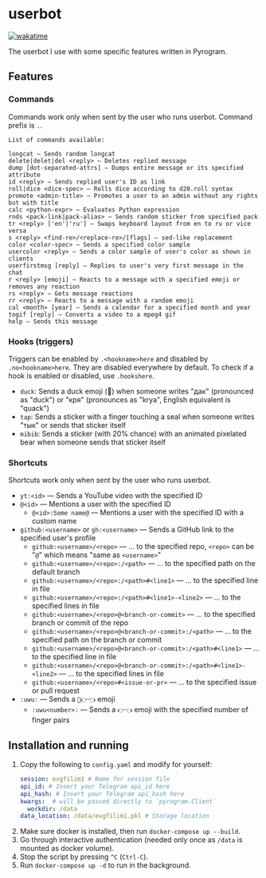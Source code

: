 # userbot

[![wakatime](https://wakatime.com/badge/github/evgfilim1/userbot.svg)](https://wakatime.com/badge/github/evgfilim1/userbot)

The userbot I use with some specific features written in Pyrogram.

## Features

### Commands

Commands work only when sent by the user who runs userbot. Command prefix is `.`.

```
List of commands available:

longcat — Sends random longcat
delete|delet|del <reply> — Deletes replied message
dump [dot-separated-attrs] — Dumps entire message or its specified attribute
id <reply> — Sends replied user's ID as link
roll|dice <dice-spec> — Rolls dice according to d20.roll syntax
promote <admin-title> — Promotes a user to an admin without any rights but with title
calc <python-expr> — Evaluates Python expression
rnds <pack-link|pack-alias> — Sends random sticker from specified pack
tr <reply> ['en'|'ru'] — Swaps keyboard layout from en to ru or vice versa
s <reply> <find-re>/<replace-re>/[flags] — sed-like replacement
color <color-spec> — Sends a specified color sample
usercolor <reply> — Sends a color sample of user's color as shown in clients
userfirstmsg [reply] — Replies to user's very first message in the chat
r <reply> [emoji] — Reacts to a message with a specified emoji or removes any reaction
rs <reply> — Gets message reactions
rr <reply> — Reacts to a message with a random emoji
cal <month> [year] — Sends a calendar for a specified month and year
togif [reply] — Converts a video to a mpeg4 gif
help — Sends this message
```

### Hooks (triggers)

Triggers can be enabled by `.<hookname>here` and disabled by `.no<hookname>here`. They are disabled
everywhere by default. To check if a hook is enabled or disabled, use `.hookshere`.

- `duck`: Sends a duck emoji (🦆) when someone writes "дак" (pronounced as "duck") or "кря"
  (pronounces as "krya", English equivalent is "quack")
- `tap`: Sends a sticker with a finger touching a seal when someone writes "тык" or sends that
  sticker itself
- `mibib`: Sends a sticker (with 20% chance) with an animated pixelated bear when someone sends that
  sticker itself

### Shortcuts

Shortcuts work only when sent by the user who runs userbot.

- `yt:<id>` — Sends a YouTube video with the specified ID
- `@<id>` — Mentions a user with the specified ID
  - `@<id>:Some name@` — Mentions a user with the specified ID with a custom name
- `github:<username>` or `gh:<username>` — Sends a GitHub link to the specified user's profile
  - `github:<username>/<repo>` — ... to the specified repo, `<repo>` can be "`@`" which means "same
    as `<username>`"
  - `github:<username>/<repo>:/<path>` — ... to the specified path on the default branch
  - `github:<username>/<repo>:/<path>#<line1>` — ... to the specified line in file
  - `github:<username>/<repo>:/<path>#<line1>-<line2>` — ... to the specified lines in file
  - `github:<username>/<repo>@<branch-or-commit>` — ... to the specified branch or commit of the repo
  - `github:<username>/<repo>@<branch-or-commit>:/<path>` — ... to the specified path on the branch or commit
  - `github:<username>/<repo>@<branch-or-commit>:/<path>#<line1>` — ... to the specified line in file
  - `github:<username>/<repo>@<branch-or-commit>:/<path>#<line1>-<line2>` — ... to the specified lines in file
  - `github:<username>/<repo>#<issue-or-pr>` — ... to the specified issue or pull request
- `:uwu:` — Sends a `🥺👉👈` emoji
  - `:uwu<number>:` — Sends a `👉👈` emoji with the specified number of finger pairs

## Installation and running

1. Copy the following to `config.yaml` and modify for yourself:
    ```yaml
    session: evgfilim1 # Name for session file
    api_id: # Insert your Telegram api_id here
    api_hash: # Insert your Telegram api_hash here 
    kwargs:  # will be passed directly to `pyrogram.Client`
      workdir: /data
    data_location: /data/evgfilim1.pkl # Storage location
    ```
2. Make sure docker is installed, then run `docker-compose up --build`.
3. Go through interactive authentication (needed only once as `/data` is mounted as docker volume).
4. Stop the script by pressing `^C` (`Ctrl-C`).
5. Run `docker-compose up -d` to run in the background.
